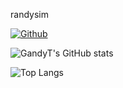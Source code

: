 randysim

[![Github](https://img.shields.io/github/stars/gandyt?affiliations=OWNER%2CCOLLABORATOR)](https://github.com/randysim)

![GandyT's GitHub stats](https://github-readme-stats.vercel.app/api?username=randysim&show_icons=true&theme=tokyonight)

![Top Langs](https://github-readme-stats.vercel.app/api/top-langs/?username=randysim&show_icons=true&theme=tokyonight)
